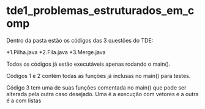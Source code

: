 # tde1_problemas_estruturados_em_comp

Dentro da pasta estão os códigos das 3 questões do TDE:

*1.Pilha.java
*2.Fila.java
*3.Merge.java

Todos os códigos já estão executáveis apenas rodando o main().

Códigos 1 e 2 contém todas as funções já inclusas no main() para testes.

Código 3 tem uma de suas funções comentada no main() que pode ser alterada pela outra caso desejado.
Uma é a execução com vetores e a outra é a com listas
